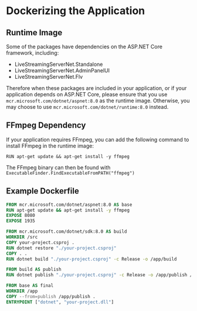 # Dockerizing the Application

## Runtime Image

Some of the packages have dependencies on the ASP.NET Core framework, including:

- LiveStreamingServerNet.Standalone
- LiveStreamingServerNet.AdminPanelUI
- LiveStreamingServerNet.Flv

Therefore when these packages are included in your application, or if your application depends on ASP.NET Core, please ensure that you use `mcr.microsoft.com/dotnet/aspnet:8.0` as the runtime image. Otherwise, you may choose to use `mcr.microsoft.com/dotnet/runtime:8.0` instead.

## FFmpeg Dependency

If your application requires FFmpeg, you can add the following command to install FFmpeg in the runtime image:

```
RUN apt-get update && apt-get install -y ffmpeg
```

The FFmpeg binary can then be found with `ExecutableFinder.FindExecutableFromPATH("ffmpeg")`

## Example Dockerfile

```dockerfile
FROM mcr.microsoft.com/dotnet/aspnet:8.0 AS base
RUN apt-get update && apt-get install -y ffmpeg
EXPOSE 8080
EXPOSE 1935

FROM mcr.microsoft.com/dotnet/sdk:8.0 AS build
WORKDIR /src
COPY your-project.csproj .
RUN dotnet restore "./your-project.csproj"
COPY . .
RUN dotnet build "./your-project.csproj" -c Release -o /app/build

FROM build AS publish
RUN dotnet publish "./your-project.csproj" -c Release -o /app/publish /p:UseAppHost=false

FROM base AS final
WORKDIR /app
COPY --from=publish /app/publish .
ENTRYPOINT ["dotnet", "your-project.dll"]
```
